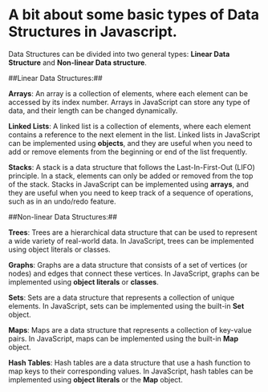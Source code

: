 # A bit about some basic types of Data Structures in Javascript.

Data Structures can be divided into two general types: **Linear Data Structure** and **Non-linear Data structure**. 

##Linear Data Structures:##

**Arrays**: An array is a collection of elements, where each element can be accessed by its index number. 
  Arrays in JavaScript can store any type of data, and their length can be changed dynamically.

**Linked Lists**: A linked list is a collection of elements, where each element contains a reference to the next element in the list. 
  Linked lists in JavaScript can be implemented using **objects**, 
  and they are useful when you need to add or remove elements from the beginning or end of the list frequently.

**Stacks**: A stack is a data structure that follows the Last-In-First-Out (LIFO) principle. 
  In a stack, elements can only be added or removed from the top of the stack. 
  Stacks in JavaScript can be implemented using **arrays**, and they are useful when you need to keep track of a sequence of operations, such as in an undo/redo feature.
  
##Non-linear Data Structures:##

**Trees**: Trees are a hierarchical data structure that can be used to represent a wide variety of real-world data. 
  In JavaScript, trees can be implemented using object literals or classes.

**Graphs**: Graphs are a data structure that consists of a set of vertices (or nodes) and edges that connect these vertices. 
  In JavaScript, graphs can be implemented using **object literals** or **classes**.

**Sets**: Sets are a data structure that represents a collection of unique elements. 
  In JavaScript, sets can be implemented using the built-in **Set** object.

**Maps**: Maps are a data structure that represents a collection of key-value pairs. 
  In JavaScript, maps can be implemented using the built-in **Map** object.

**Hash Tables**: Hash tables are a data structure that use a hash function to map keys to their corresponding values. 
  In JavaScript, hash tables can be implemented using **object literals** or the **Map** object.

